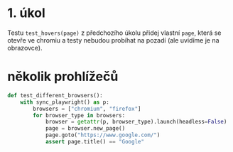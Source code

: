 # 1. úkol

Testu `test_hovers(page)` z předchozího úkolu přidej vlastní `page`, která se otevře ve chromiu a testy nebudou probíhat na pozadí (ale uvidíme je na obrazovce).

# několik prohlížečů
```python
def test_different_browsers():
    with sync_playwright() as p:
        browsers = ["chromium", "firefox"]
        for browser_type in browsers:
            browser = getattr(p, browser_type).launch(headless=False)  # Spusť prohlížeč
            page = browser.new_page()
            page.goto("https://www.google.com/")
            assert page.title() == "Google"
```

